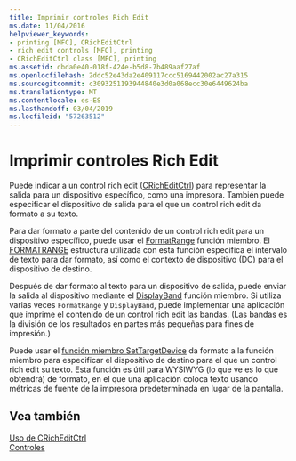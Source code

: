 ```yaml
---
title: Imprimir controles Rich Edit
ms.date: 11/04/2016
helpviewer_keywords:
- printing [MFC], CRichEditCtrl
- rich edit controls [MFC], printing
- CRichEditCtrl class [MFC], printing
ms.assetid: dbda0e40-018f-424e-b5d8-7b489aaf27af
ms.openlocfilehash: 2ddc52e43da2e409117ccc5169442002ac27a315
ms.sourcegitcommit: c3093251193944840e3d0a068ecc30e6449624ba
ms.translationtype: MT
ms.contentlocale: es-ES
ms.lasthandoff: 03/04/2019
ms.locfileid: "57263512"
---
```

# <a name="printing-in-rich-edit-controls"></a>Imprimir controles Rich Edit

Puede indicar a un control rich edit ([CRichEditCtrl](../mfc/reference/cricheditctrl-class.md)) para representar la salida para un dispositivo específico, como una impresora. También puede especificar el dispositivo de salida para el que un control rich edit da formato a su texto.

Para dar formato a parte del contenido de un control rich edit para un dispositivo específico, puede usar el [FormatRange](../mfc/reference/cricheditctrl-class.md#formatrange) función miembro. El [FORMATRANGE](/windows/desktop/api/richedit/ns-richedit-_formatrange) estructura utilizada con esta función especifica el intervalo de texto para dar formato, así como el contexto de dispositivo (DC) para el dispositivo de destino.

Después de dar formato al texto para un dispositivo de salida, puede enviar la salida al dispositivo mediante el [DisplayBand](../mfc/reference/cricheditctrl-class.md#displayband) función miembro. Si utiliza varias veces `FormatRange` y `DisplayBand`, puede implementar una aplicación que imprime el contenido de un control rich edit las bandas. (Las bandas es la división de los resultados en partes más pequeñas para fines de impresión.)

Puede usar el [función miembro SetTargetDevice](../mfc/reference/cricheditctrl-class.md#settargetdevice) da formato a la función miembro para especificar el dispositivo de destino para el que un control rich edit su texto. Esta función es útil para WYSIWYG (lo que ve es lo que obtendrá) de formato, en el que una aplicación coloca texto usando métricas de fuente de la impresora predeterminada en lugar de la pantalla.

## <a name="see-also"></a>Vea también

[Uso de CRichEditCtrl](../mfc/using-cricheditctrl.md)<br/>
[Controles](../mfc/controls-mfc.md)
